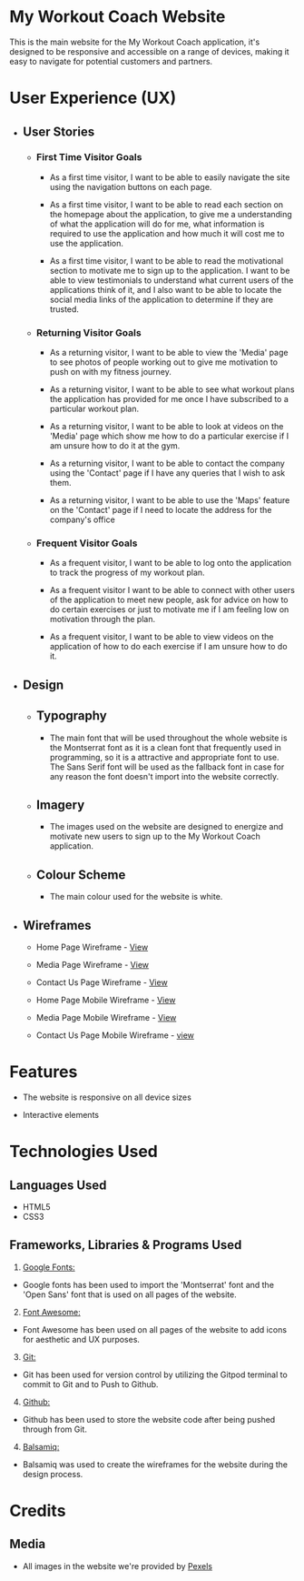 # My Workout Coach Website

This is the main website for the My Workout Coach application, it's designed to be responsive and accessible on a range of devices, making it easy to navigate for potential customers and partners.

# User Experience (UX)

* ## User Stories

  * ### First Time Visitor Goals

    * As a first time visitor, I want to be able to easily navigate the site using the navigation buttons on each page.

    * As a first time visitor, I want to be able to read each section on the homepage about the application, to give me a understanding of what the application will do for me, what information is required to use the application and how much it will cost me to use the application.

    * As a first time visitor, I want to be able to read the motivational section to motivate me to sign up to the application. I want to be able to view testimonials to understand what current users of the applications think of it, and I also want to be able to locate the social media links of the application to determine if they are trusted.

  * ### Returning Visitor Goals

    * As a returning visitor, I want to be able to view the 'Media' page to see photos of people working out to give me motivation to push on with my fitness journey.

    * As a returning visitor, I want to be able to see what workout plans the application has provided for me once I have subscribed to a particular workout plan.

    * As a returning visitor, I want to be able to look at videos on the 'Media' page which show me how to do a particular exercise if I  am unsure how to do it at the gym.

    * As a returning visitor, I want to be able to contact the company using the 'Contact' page if I have any queries that I wish to ask them.

    * As a returning visitor, I want to be able to use the 'Maps' feature on the 'Contact' page if I need to locate the address for the company's office 

  * ### Frequent Visitor Goals

    * As a frequent visitor, I want to be able to log onto the application to track the progress of my workout plan.

    * As a frequent visitor I want to be able to connect with other users of the application to meet new people, ask for advice on how to do certain exercises or just to motivate me if I am feeling low on motivation through the plan.

    * As a frequent visitor, I want to be able to view videos on the application of how to do each exercise if I am unsure how to do it.



* ## Design

  * ## Typography

     * The main font that will be used throughout the whole website is the Montserrat font as it is a clean font that frequently used in programming, so it is a attractive and appropriate font to use. The Sans Serif font will be used as the fallback font in case for any reason the font doesn't import into the website correctly.

  * ## Imagery

    * The images used on the website are designed to energize and motivate new users to sign up to the My Workout Coach application.

  * ## Colour Scheme

      * The main colour used for the website is white.

* ## Wireframes

  * Home Page Wireframe - [View](https://i.ibb.co/Bc08cmc/My-Workout-Coach-Home.png)

  * Media Page Wireframe - [View](https://pasteboard.co/1e0MScLMVDfr.png)

  * Contact Us Page Wireframe - [View](https://pasteboard.co/Wd9H6rVoV023.png)

  * Home Page Mobile Wireframe - [View](https://pasteboard.co/oUJBCxJMkmL3.png)

  * Media Page Mobile Wireframe - [View](https://pasteboard.co/S8vPW8bSSb1o.png)

  * Contact Us Page Mobile Wireframe - [view](https://pasteboard.co/NhKA523Rl1Di.png)

# Features

* The website is responsive on all device sizes

* Interactive elements

# Technologies Used

## Languages Used

* HTML5
* CSS3

## Frameworks, Libraries & Programs Used

1. [Google Fonts:](https://fonts.google.com/)
* Google fonts has been used to import the 'Montserrat' font and the 'Open Sans' font that is used on all pages of the website.

2. [Font Awesome:](https://fontawesome.com/)
* Font Awesome has been used on all pages of the website to add icons for aesthetic and UX purposes.

3. [Git:](https://git-scm.com/)
* Git has been used for version control by utilizing the Gitpod terminal to commit to Git and to Push to Github.

4. [Github:](https://github.com/)
* Github has been used to store the website code after being pushed through from Git.

4. [Balsamiq:](https://www.balsamiq.com/)
* Balsamiq was used to create the wireframes for the website during the design process.

# Credits

## Media

*  All images in the website we're provided by [Pexels](https://www.pexels.com/)

